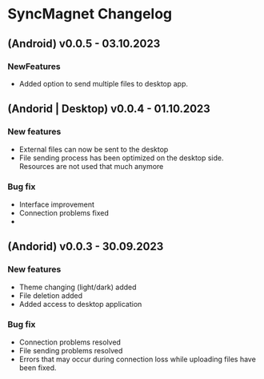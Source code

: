 # SyncMagnet Changelog
## (Android) v0.0.5 - 03.10.2023
### NewFeatures
 -  Added option to send multiple files to desktop app.

## (Andorid | Desktop) v0.0.4 - 01.10.2023
### New features
 - External files can now be sent to the desktop
 - File sending process has been optimized on the desktop side.
Resources are not used that much anymore

### Bug fix
 - Interface improvement
 - Connection problems fixed
 - 

## (Andorid) v0.0.3 - 30.09.2023
### New features
 - Theme changing (light/dark) added
 - File deletion added
 -  Added access to desktop application

### Bug fix
 - Connection problems resolved
 - File sending problems  resolved
 - Errors that may occur during connection loss while uploading files have been fixed.
